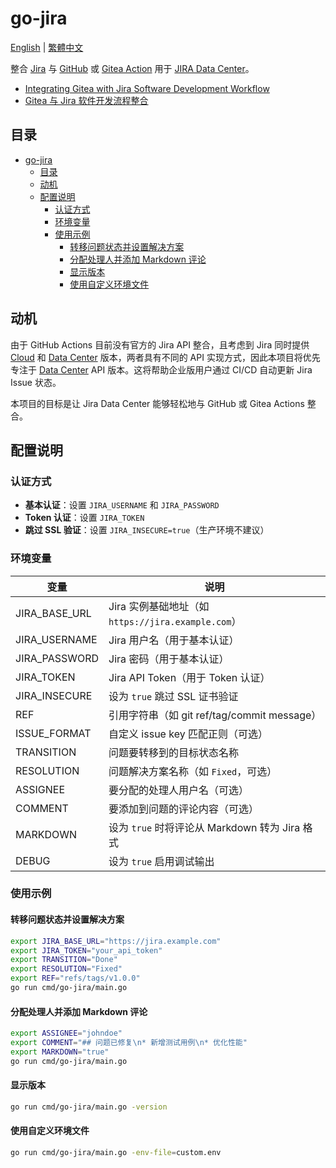 # go-jira

[English](./README.md) | [繁體中文](./README.zh-tw.md)

整合 [Jira][1] 与 [GitHub][2] 或 [Gitea Action][3] 用于 [JIRA Data Center][4]。

- [Integrating Gitea with Jira Software Development Workflow][01]
- [Gitea 与 Jira 软件开发流程整合][02]

[01]: https://blog.wu-boy.com/2025/03/gitea-jira-integration-en/
[02]: https://blog.wu-boy.com/2025/03/gitea-jira-integration-zh-tw/
[1]: https://www.atlassian.com/software/jira
[2]: https://docs.github.com/en/actions
[3]: https://docs.gitea.com/usage/actions/overview
[4]: https://www.atlassian.com/enterprise/data-center/jira

## 目录

- [go-jira](#go-jira)
  - [目录](#目录)
  - [动机](#动机)
  - [配置说明](#配置说明)
    - [认证方式](#认证方式)
    - [环境变量](#环境变量)
    - [使用示例](#使用示例)
      - [转移问题状态并设置解决方案](#转移问题状态并设置解决方案)
      - [分配处理人并添加 Markdown 评论](#分配处理人并添加-markdown-评论)
      - [显示版本](#显示版本)
      - [使用自定义环境文件](#使用自定义环境文件)

## 动机

由于 GitHub Actions 目前没有官方的 Jira API 整合，且考虑到 Jira 同时提供 [Cloud][5] 和 [Data Center][6] 版本，两者具有不同的 API 实现方式，因此本项目将优先专注于 [Data Center][6] API 版本。这将帮助企业版用户通过 CI/CD 自动更新 Jira Issue 状态。

本项目的目标是让 Jira Data Center 能够轻松地与 GitHub 或 Gitea Actions 整合。

## 配置说明

### 认证方式

- **基本认证**：设置 `JIRA_USERNAME` 和 `JIRA_PASSWORD`
- **Token 认证**：设置 `JIRA_TOKEN`
- **跳过 SSL 验证**：设置 `JIRA_INSECURE=true`（生产环境不建议）

### 环境变量

| 变量              | 说明                                               |
|-------------------|----------------------------------------------------|
| JIRA_BASE_URL     | Jira 实例基础地址（如 `https://jira.example.com`）  |
| JIRA_USERNAME     | Jira 用户名（用于基本认证）                        |
| JIRA_PASSWORD     | Jira 密码（用于基本认证）                          |
| JIRA_TOKEN        | Jira API Token（用于 Token 认证）                  |
| JIRA_INSECURE     | 设为 `true` 跳过 SSL 证书验证                      |
| REF               | 引用字符串（如 git ref/tag/commit message）         |
| ISSUE_FORMAT      | 自定义 issue key 匹配正则（可选）                  |
| TRANSITION        | 问题要转移到的目标状态名称                         |
| RESOLUTION        | 问题解决方案名称（如 `Fixed`，可选）                |
| ASSIGNEE          | 要分配的处理人用户名（可选）                        |
| COMMENT           | 要添加到问题的评论内容（可选）                      |
| MARKDOWN          | 设为 `true` 时将评论从 Markdown 转为 Jira 格式      |
| DEBUG             | 设为 `true` 启用调试输出                            |

### 使用示例

#### 转移问题状态并设置解决方案

```bash
export JIRA_BASE_URL="https://jira.example.com"
export JIRA_TOKEN="your_api_token"
export TRANSITION="Done"
export RESOLUTION="Fixed"
export REF="refs/tags/v1.0.0"
go run cmd/go-jira/main.go
```

#### 分配处理人并添加 Markdown 评论

```bash
export ASSIGNEE="johndoe"
export COMMENT="## 问题已修复\n* 新增测试用例\n* 优化性能"
export MARKDOWN="true"
go run cmd/go-jira/main.go
```

#### 显示版本

```bash
go run cmd/go-jira/main.go -version
```

#### 使用自定义环境文件

```bash
go run cmd/go-jira/main.go -env-file=custom.env
```

[5]: https://developer.atlassian.com/cloud/jira/platform/
[6]: https://developer.atlassian.com/server/jira/platform/

